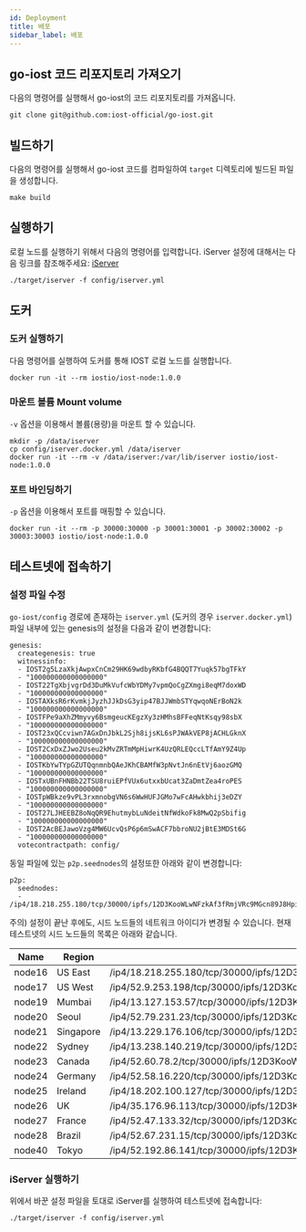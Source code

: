 ```yaml
---
id: Deployment
title: 배포
sidebar_label: 배포
---
```


## go-iost 코드 리포지토리 가져오기

다음의 명령어를 실행해서 go-iost의 코드 리포지토리를 가져옵니다.

```
git clone git@github.com:iost-official/go-iost.git
```

## 빌드하기

다음의 명령어를 실행해서 go-iost 코드를 컴파일하여 `target` 디렉토리에 빌드된 파일을 생성합니다.

```
make build
```

## 실행하기

로컬 노드를 실행하기 위해서 다음의 명령어를 입력합니다. iServer 설정에 대해서는 다음 링크를 참조해주세요: [iServer](iServer)

```
./target/iserver -f config/iserver.yml
```

## 도커

### 도커 실행하기

다음 명령어를 실행하여 도커를 통해 IOST 로컬 노드를 실행합니다.

```
docker run -it --rm iostio/iost-node:1.0.0
```

### 마운트 볼륨 Mount volume

`-v` 옵션을 이용해서 볼륨(용량)을 마운트 할 수 있습니다.

```
mkdir -p /data/iserver
cp config/iserver.docker.yml /data/iserver
docker run -it --rm -v /data/iserver:/var/lib/iserver iostio/iost-node:1.0.0
```

### 포트 바인딩하기

`-p` 옵션을 이용해서 포트를 매핑할 수 있습니다.

```
docker run -it --rm -p 30000:30000 -p 30001:30001 -p 30002:30002 -p 30003:30003 iostio/iost-node:1.0.0
```


## 테스트넷에 접속하기

### 설정 파일 수정

`go-iost/config` 경로에 존재하는 `iserver.yml` (도커의 경우 `iserver.docker.yml`) 파일 내부에 있는 genesis의 설정을 다음과 같이 변경합니다:

```
genesis:
  creategenesis: true
  witnessinfo:
  - IOST2g5LzaXkjAwpxCnCm29HK69wdbyRKbfG4BQQT7Yuqk57bgTFkY
  - "100000000000000000"
  - IOST22TgXbjvgrDd3DuMkVufcWbYDMy7vpmQoCgZXmgi8eqM7doxWD
  - "100000000000000000"
  - IOSTAXksR6rKvmkjJyzhJJkDsG3yip47BJJWmbSTYqwqoNErBoN2k
  - "100000000000000000"
  - IOSTFPe9aXhZMmyvy6BsmgeucKEgzXy3zHMhsBFFeqNtKsqy98sbX
  - "100000000000000000"
  - IOST23xQCcviwn7AGxDnJbkL2Sjh8ijsKL6sPJWAkVEP8jACHLGknX
  - "100000000000000000"
  - IOST2CxDxZJwo2Useu2kMvZRTmMpHiwrK4UzQRLEQccLTfAmY9Z4Up
  - "100000000000000000"
  - IOSTKbYwTYpGZUTQqnmnbQAeJKhCBAMfW3pNvtJn6nEtVj6aozGMQ
  - "100000000000000000"
  - IOSTxUBnFHNBb22TSU8ruiEPfVUx6utxxbUcat3ZaDmtZea4roPES
  - "100000000000000000"
  - IOSTpWBkze9vPL3rxmnobgVN6s6WwHUFJGMo7wFcAHwkbhij3eDZY
  - "100000000000000000"
  - IOST27LJHEEBZ8oNqQR9EhutmybLuNdeitNfWdkoFk8MwQ2pSbifig
  - "100000000000000000"
  - IOST2AcBEJawoVzg4MW6UcvQsP6p6mSwACF7bbroNU2jBtE3MDSt6G
  - "100000000000000000"
  votecontractpath: config/
```

동일 파일에 있는 `p2p.seednodes`의 설정또한 아래와 같이 변경합니다:

```
p2p:
  seednodes:
  - /ip4/18.218.255.180/tcp/30000/ipfs/12D3KooWLwNFzkAf3fRmjVRc9MGcn89J8HpityXbtLtdCtPSHDg1
```

주의) 설정이 끝난 후에도, 시드 노드들의 네트워크 아이디가 변경될 수 있습니다. 현재 테스트넷의 시드 노드들의 목록은 아래와 같습니다.

| Name   | Region | Network ID                                                                              |
| ------ | ------ | --------------------------------------------------------------------------------------- |
| node16 | US East | /ip4/18.218.255.180/tcp/30000/ipfs/12D3KooWLwNFzkAf3fRmjVRc9MGcn89J8HpityXbtLtdCtPSHDg1 |
| node17 | US West | /ip4/52.9.253.198/tcp/30000/ipfs/12D3KooWABS9bLYUnvmLYeuZvkgL2WY3TLHJDbmG2tUWB4GfJJiq   |
| node19 | Mumbai   | /ip4/13.127.153.57/tcp/30000/ipfs/12D3KooWAx1pZHvUq73UGMSXqjUBsKBKgXFoFBoXZZAhfvM9HnVr  |
| node20 | Seoul   | /ip4/52.79.231.23/tcp/30000/ipfs/12D3KooWCsq3Lfxe8E17anTred2o7X4cSZ77faai8hkHH611RjMp   |
| node21 | Singapore | /ip4/13.229.176.106/tcp/30000/ipfs/12D3KooWKGK1ah5JgMEic2dH8oYE3LMEZLBJUzCNP165tPaQnaW9 |
| node22 | Sydney   | /ip4/13.238.140.219/tcp/30000/ipfs/12D3KooWGHmaxL8LmRpvXoFPNYj3FavYgqqEBks4YPVUL6KRcQFs |
| node23 | Canada | /ip4/52.60.78.2/tcp/30000/ipfs/12D3KooWAivafPT52QEf2eStdXS4DjiRyLCGhLanvVgJ7hhbqans     |
| node24 | Germany   | /ip4/52.58.16.220/tcp/30000/ipfs/12D3KooWPKjYYL4tvbUQF2VzA1mg6XsByA8GVN4anDfrRxp9qdxm   |
| node25 | Ireland | /ip4/18.202.100.127/tcp/30000/ipfs/12D3KooWDL2BdvSR65kS2z8LX8142ksX35mNFWhtVpK6a24WXBoV |
| node26 | UK   | /ip4/35.176.96.113/tcp/30000/ipfs/12D3KooWHfCWdXnKkTqFYNh8AhrjJ21v7RrTTuwSBLztHgGLWYyX  |
| node27 | France   | /ip4/52.47.133.32/tcp/30000/ipfs/12D3KooWScNNuMLh1AEnWoNppXKY6qwVVGrvzYF4dKQxBMmnwW3b   |
| node28 | Brazil   | /ip4/52.67.231.15/tcp/30000/ipfs/12D3KooWRJxjPsVxRR7spvfRPRWzvGKZrWggRj5kEiqyS4tzPq78   |
| node40 | Tokyo   | /ip4/52.192.86.141/tcp/30000/ipfs/12D3KooWS4kyTpyjEA8ixqFGT7uLd4mAh4fYbYNYhaPYNEWE69BA  |

### iServer 실행하기

위에서 바꾼 설정 파일을 토대로 iServer를 실행하여 테스트넷에 접속합니다:

```
./target/iserver -f config/iserver.yml
```
